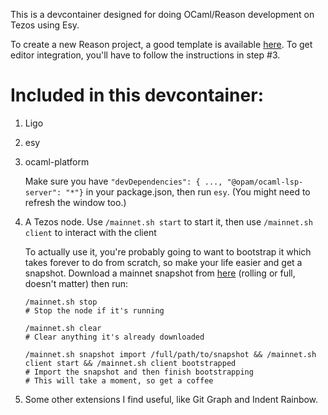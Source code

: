 This is a devcontainer designed for doing OCaml/Reason development on Tezos using Esy.

To create a new Reason project, a good template is available [here](https://github.com/esy-ocaml/hello-reason). To get editor integration, you'll have to follow the instructions in step #3. 

Included in this devcontainer:
==============================

1) Ligo

2) esy

3) ocaml-platform

   Make sure you have `"devDependencies": { ..., "@opam/ocaml-lsp-server": "*"}` in your package.json, then run `esy`. (You might need to refresh the window too.)

4) A Tezos node. Use `/mainnet.sh start` to start it, then use `/mainnet.sh client` to interact with the client

   To actually use it, you're probably going to want to bootstrap it which takes forever to do from scratch, so make your life easier and get a snapshot. Download a mainnet snapshot from [here](https://snapshots-tezos.giganode.io/) (rolling or full, doesn't matter) then run:

   ```
   /mainnet.sh stop
   # Stop the node if it's running

   /mainnet.sh clear
   # Clear anything it's already downloaded

   /mainnet.sh snapshot import /full/path/to/snapshot && /mainnet.sh client start && /mainnet.sh client bootstrapped 
   # Import the snapshot and then finish bootstrapping
   # This will take a moment, so get a coffee
   ```

5) Some other extensions I find useful, like Git Graph and Indent Rainbow.


